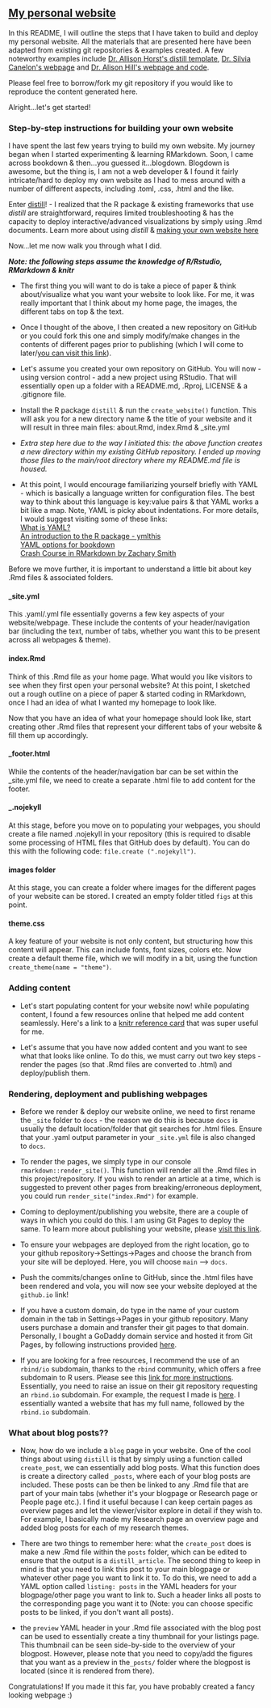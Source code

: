## [My personal website](https://www.vijayramesh.com/)

In this README, I will outline the steps that I have taken to build and deploy my personal website. All the materials that are presented here have been adapted from existing git repositories & examples created. A few noteworthy examples include [Dr. Allison Horst's distill template](https://github.com/allisonhorst/meds-distill-template), [Dr. Silvia Canelon's webpage](https://silviacanelon.com/) and [Dr. Alison Hill's webpage and code](https://www.apreshill.com/about/).   

Please feel free to borrow/fork my git repository if you would like to reproduce the content generated here.

Alright...let's get started!

### Step-by-step instructions for building your own website

I have spent the last few years trying to build my own website. My journey began when I started experimenting & learning RMarkdown. Soon, I came across bookdown & then...you guessed it...blogdown. Blogdown is awesome, but the thing is, I am not a web developer & I found it fairly intricate/hard to deploy my own website as I had to mess around with a number of different aspects, including .toml, .css, .html and the like.

Enter [distill](https://rstudio.github.io/distill/)! - I realized that the R package & existing frameworks that use *distill* are straightforward, requires limited troubleshooting & has the capacity to deploy interactive/advanced visualizations by simply using .Rmd documents. Learn more about using *distill* & [making your own website here](https://rstudio.github.io/distill/website.html)

Now...let me now walk you through what I did.

***Note: the following steps assume the knowledge of R/Rstudio, RMarkdown & knitr***

-   The first thing you will want to do is take a piece of paper & think about/visualize what you want your website to look like. For me, it was really important that I think about my home page, the images, the different tabs on top & the text.

-   Once I thought of the above, I then created a new repository on GitHub or you could fork this one and simply modify/make changes in the contents of different pages prior to publishing (which I will come to later/[you can visit this link](https://rstudio.github.io/distill/publish_website.html#github-pages)).

-   Let's assume you created your own repository on GitHub. You will now - using version control - add a new project using RStudio. That will essentially open up a folder with a README.md, .Rproj, LICENSE & a .gitignore file.

-   Install the R package `distill` & run the `create_website()` function. This will ask you for a new directory name & the title of your website and it will result in three main files: about.Rmd, index.Rmd & \_site.yml

-   *Extra step here due to the way I initiated this: the above function creates a new directory within my existing GitHub repository. I ended up moving those files to the main/root directory where my README.md file is housed.*

-    At this point, I would encourage familiarizing yourself briefly with YAML - which is basically a language written for configuration files. The best way to think about this language is key:value pairs & that YAML works a bit like a map. Note, YAML is picky about indentations. For more details, I would suggest visiting some of these links:  
[What is YAML?](https://www.redhat.com/en/topics/automation/what-is-yaml)\
[An introduction to the R package - ymlthis](https://ymlthis.r-lib.org/articles/introduction-to-ymlthis.html)\
[YAML options for bookdown](https://bookdown.org/yihui/bookdown/yaml-options.html)\
[Crash Course in RMarkdown by Zachary Smith](https://zsmith27.github.io/rmarkdown_crash-course/lesson-4-yaml-headers.html)

Before we move further, it is important to understand a little bit about key .Rmd files & associated folders.

#### \_site.yml

This .yaml/.yml file essentially governs a few key aspects of your website/webpage. These include the contents of your header/navigation bar (including the text, number of tabs, whether you want this to be present across all webpages & theme).

#### index.Rmd

Think of this .Rmd file as your home page. What would you like visitors to see when they first open your personal website? At this point, I sketched out a rough outline on a piece of paper & started coding in RMarkdown, once I had an idea of what I wanted my homepage to look like.

Now that you have an idea of what your homepage should look like, start creating other .Rmd files that represent your different tabs of your website & fill them up accordingly.  

#### \_footer.html

While the contents of the header/navigation bar can be set within the \_site.yml file, we need to create a separate .html file to add content for the footer.

#### \_.nojekyll

At this stage, before you move on to populating your webpages, you should create a file named .nojekyll in your repository (this is required to disable some processing of HTML files that GitHub does by default). You can do this with the following code: `file.create (".nojekyll")`.

#### images folder

At this stage, you can create a folder where images for the different pages of your website can be stored. I created an empty folder titled `figs` at this point.

#### theme.css

A key feature of your website is not only content, but structuring how this content will appear. This can include fonts, font sizes, colors etc. Now create a default theme file, which we will modify in a bit, using the function `create_theme(name = "theme")`.

### Adding content  

-   Let's start populating content for your website now! while populating content, I found a few resources online that helped me add content seamlessly. Here's a link to a [knitr reference card](https://cran.r-project.org/web/packages/knitr/vignettes/knitr-refcard.pdf) that was super useful for me.   

-   Let's assume that you have now added content and you want to see what that looks like online. To do this, we must carry out two key steps - render the pages (so that .Rmd files are converted to .html) and deploy/publish them.  

### Rendering, deployment and publishing webpages  

-   Before we render & deploy our website online, we need to first rename the `_site` folder to `docs` - the reason we do this is because `docs` is usually the default location/folder that git searches for .html files. Ensure that your .yaml output parameter in your `_site.yml` file is also changed to `docs`.

-   To render the pages, we simply type in our console `rmarkdown::render_site()`. This function will render all the .Rmd files in this project/repository. If you wish to render an article at a time, which is suggested to prevent other pages from breaking/erroneous deployment, you could run `render_site("index.Rmd")` for example.  

-   Coming to deployment/publishing you website, there are a couple of ways in which you could do this. I am using Git Pages to deploy the same. To learn more about publishing your website, please [visit this link](https://rstudio.github.io/distill/publish_website.html#github-pages).  

-   To ensure your webpages are deployed from the right location, go to your github repository-\>Settings-\>Pages and choose the branch from your site will be deployed. Here, you will choose `main` --\> `docs`.

-   Push the commits/changes online to GitHub, since the .html files have been rendered and vola, you will now see your website deployed at the `github.io` link!  

-   If you have a custom domain, do type in the name of your custom domain in the tab in Settings-\>Pages in your github repository. Many users purchase a domain and transfer their git pages to that domain. Personally, I bought a GoDaddy domain service and hosted it from Git Pages, by following instructions provided [here](https://carlosroso.com/gh-pages-with-godaddy-domain/).   

-   If you are looking for a free resources, I recommend the use of an `rbind/io` subdomain, thanks to the `rbind` community, which offers a free subdomain to R users. Please see this [link for more instructions](https://support.rbind.io/about/). Essentially, you need to raise an issue on their git repository requesting an `rbind.io` subdomain. For example, the request I made is [here](https://github.com/rbind/support/issues/950). I essentially wanted a website that has my full name, followed by the `rbind.io` subdomain.        
### What about blog posts??  

-  Now, how do we include a `blog` page in your website. One of the cool things about using `distill` is that by simply using a function called `create_post`, we can essentially add blog posts. What this function does is create a directory called `_posts`, where each of your blog posts are included. These posts can be then be linked to any .Rmd file that are part of your main tabs (whether it's your blogpage or Research page or People page etc.). I find it useful because I can keep certain pages as overview pages and let the viewer/visitor explore in detail if they wish to. For example, I basically made my Research page an overview page and added blog posts for each of my research themes.   

-  There are two things to remember here: what the `create_post` does is make a new .Rmd file within the `posts` folder, which can be edited to ensure that the output is a `distill_article`. The second thing to keep in mind is that you need to link this post to your main blogpage or whatever other page you want to link it to. To do this, we need to add a YAML option called `listing: posts` in the YAML headers for your blogpage/other page you want to link to. Such a header links all posts to the corresponding page you want it to (Note: you can choose specific posts to be linked, if you don't want all posts).  

-  the `preview` YAML header in your .Rmd file associated with the blog post can be used to essentially create a tiny thumbnail for your listings page. This thumbnail can be seen side-by-side to the overview of your blogpost. However, please note that you need to copy/add the figures that you want as a preview in the`_posts/` folder where the blogpost is located (since it is rendered from there).    

Congratulations! If you made it this far, you have probably created a fancy looking webpage :)

